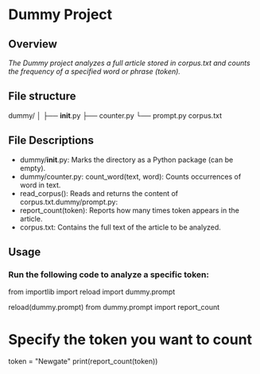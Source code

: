 # Dummy Project

## Overview
*The Dummy project analyzes a full article stored in corpus.txt and counts the frequency of a specified word or phrase (token).*
## File structure 
dummy/
│
├── __init__.py
├── counter.py
└── prompt.py
corpus.txt

## File Descriptions
* dummy/__init__.py: Marks the directory as a Python package (can be empty).
* dummy/counter.py: count_word(text, word): Counts occurrences of word in text.
* read_corpus(): Reads and returns the content of corpus.txt.dummy/prompt.py:
* report_count(token): Reports how many times token appears in the article.
* corpus.txt: Contains the full text of the article to be analyzed. 

## Usage 
### Run the following code to analyze a specific token:
from importlib import reload
import dummy.prompt

reload(dummy.prompt)
from dummy.prompt import report_count

# Specify the token you want to count
token = "Newgate"
print(report_count(token))